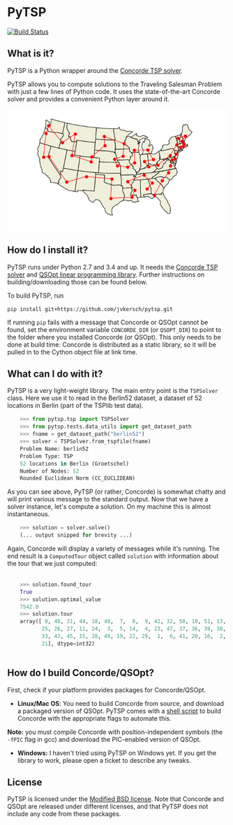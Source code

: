 PyTSP
=====

[![Build Status](https://travis-ci.org/jvkersch/pytsp.svg?branch=master)](https://travis-ci.org/jvkersch/pytsp)

What is it?
-----

PyTSP is a Python wrapper around the [Concorde TSP solver](http://www.math.uwaterloo.ca/tsp/concorde.html).

PyTSP allows you to compute solutions to the Traveling Salesman Problem with just a few lines of Python code. It uses the state-of-the-art Concorde solver and provides a convenient Python layer around it.

<p align="center">
  <a href="examples/us_state_capitals.py">
	<img src="examples/us_state_capitals.png" alt="US state capital tour"/>
	</a>
</p>

How do I install it?
------

PyTSP runs under Python 2.7 and 3.4 and up. It needs the [Concorde TSP solver](http://www.math.uwaterloo.ca/tsp/concorde.html) and [QSOpt linear programming library](http://www.math.uwaterloo.ca/~bico/qsopt/). Further instructions on building/downloading those can be found below.

To build PyTSP, run

    pip install git+https://github.com/jvkersch/pytsp.git

If running `pip` fails with a message that Concorde or QSOpt cannot be found, set the environment variable `CONCORDE_DIR` (or `QSOPT_DIR`) to point to the folder where you installed Concorde (or QSOpt). This only needs to be done at build time: Concorde is distributed as a static library, so it will be pulled in to the Cython object file at link time.

What can I do with it?
-------

PyTSP is a very light-weight library. The main entry point is the `TSPSolver` class. Here we use it to read in the Berlin52 dataset, a dataset of 52 locations in Berlin (part of the TSPlib test data).

```python
    >>> from pytsp.tsp import TSPSolver
    >>> from pytsp.tests.data_utils import get_dataset_path
    >>> fname = get_dataset_path("berlin52")
    >>> solver = TSPSolver.from_tspfile(fname)
    Problem Name: berlin52
    Problem Type: TSP
    52 locations in Berlin (Groetschel)
    Number of Nodes: 52
    Rounded Euclidean Norm (CC_EUCLIDEAN)
```    

As you can see above, PyTSP (or rather, Concorde) is somewhat chatty and will print various message to the standard output. Now that we have a solver instance, let's compute a solution. On my machine this is almost instantaneous.
   
```python    
    >>> solution = solver.solve()
    (... output snipped for brevity ...)
```

Again, Concorde will display a variety of messages while it's running. The end result is a `ComputedTour` object called `solution` with information about the tour that we just computed:

```python
    
    >>> solution.found_tour
    True
    >>> solution.optimal_value
    7542.0
    >>> solution.tour
    array([ 0, 48, 31, 44, 18, 40,  7,  8,  9, 42, 32, 50, 10, 51, 13, 12, 46,
           25, 26, 27, 11, 24,  3,  5, 14,  4, 23, 47, 37, 36, 39, 38, 35, 34,
           33, 43, 45, 15, 28, 49, 19, 22, 29,  1,  6, 41, 20, 16,  2, 17, 30,
           21], dtype=int32)
    
```

How do I build Concorde/QSOpt?
-------

First, check if your platform provides packages for Concorde/QSOpt.

* **Linux/Mac OS**: You need to build Concorde from source, and download a packaged version of QSOpt. PyTSP comes with a [shell script](tools/build_concorde.sh) to build Concorde with the appropriate flags to automate this.

 **Note:** you must compile Concorde with position-independent symbols (the `-fPIC` flag in gcc) and download the PIC-enabled version of QSOpt.

* **Windows:** I haven't tried using PyTSP on Windows yet. If you get the library to work, please open a ticket to describe any tweaks.

License
-----

PyTSP is licensed under the [Modified BSD license](COPYING). Note that Concorde and QSOpt are released under different licenses, and that PyTSP does not include any code from these packages.
